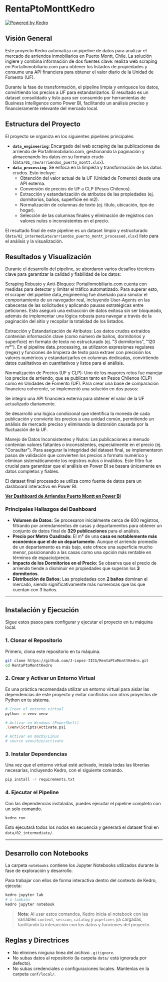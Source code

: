 # RentaPtoMonttKedro

[![Powered by Kedro](https://img.shields.io/badge/powered_by-kedro-ffc900?logo=kedro)](https://kedro.org)

## Visión General

Este proyecto Kedro automatiza un pipeline de datos para analizar el mercado de arriendos inmobiliarios en Puerto Montt, Chile. La solución ingiere y combina información de dos fuentes clave: realiza web scraping en PortalInmobiliario.com para obtener los listados de propiedades y consume una API financiera para obtener el valor diario de la Unidad de Fomento (UF).

Durante la fase de transformación, el pipeline limpia y enriquece los datos, convirtiendo los precios a UF para estandarizarlos. El resultado es un dataset consolidado y listo para ser consumido por herramientas de Business Intelligence como Power BI, facilitando un análisis preciso y financieramente relevante del mercado local.

## Estructura del Proyecto

El proyecto se organiza en los siguientes pipelines principales:

*   **`data_engineering`**: Encargado del web scraping de las publicaciones de arriendo de PortalInmobiliario.com, gestionando la paginación y almacenando los datos en su formato crudo (`data/01_raw/arriendos_puerto_montt.xlsx`).
*   **`data_processing`**: Se enfoca en la limpieza y transformación de los datos crudos. Esto incluye:
    *   Obtención del valor actual de la UF (Unidad de Fomento) desde una API externa.
    *   Conversión de precios de UF a CLP (Pesos Chilenos).
    *   Extracción y estandarización de atributos de las propiedades (ej. dormitorios, baños, superficie en m2).
    *   Normalización de columnas de texto (ej. título, ubicación, tipo de hogar).
    *   Selección de las columnas finales y eliminación de registros con valores nulos o inconsistentes en el precio.

El resultado final de este pipeline es un dataset limpio y estructurado (`data/02_intermediate/arriendos_puerto_montt_processed.xlsx`) listo para el análisis y la visualización.

## Resultados y Visualización

Durante el desarrollo del pipeline, se abordaron varios desafíos técnicos clave para garantizar la calidad y fiabilidad de los datos:

Scraping Robusto y Anti-Bloqueo: PortalInmobiliario.com cuenta con medidas para detectar y limitar el tráfico automatizado. Para superar esto, el scraper del pipeline data_engineering fue diseñado para simular el comportamiento de un navegador real, incluyendo User-Agents en las cabeceras de las solicitudes y aplicando pausas estratégicas entre peticiones. Esto aseguró una extracción de datos exitosa sin ser bloqueado, además de implementar una lógica robusta para navegar a través de la paginación del sitio y recopilar la totalidad de los listados.

Extracción y Estandarización de Atributos: Los datos crudos extraídos contenían información clave (como número de baños, dormitorios y superficie) en formato de texto no estructurado (ej. "3 dormitorios", "120 m²"). En el pipeline data_processing, se utilizaron expresiones regulares (regex) y funciones de limpieza de texto para extraer con precisión los valores numéricos y estandarizarlos en columnas dedicadas, convirtiendo datos cualitativos en cuantitativos y listos para el análisis.

Normalización de Precios (UF y CLP): Uno de los mayores retos fue manejar los precios de arriendo, que se publican tanto en Pesos Chilenos (CLP) como en Unidades de Fomento (UF). Para crear una base de comparación financiera coherente, se implementó una solución en dos pasos:

Se integró una API financiera externa para obtener el valor de la UF actualizado diariamente.

Se desarrolló una lógica condicional que identifica la moneda de cada publicación y convierte los precios a una unidad común, permitiendo un análisis de mercado preciso y eliminando la distorsión causada por la fluctuación de la UF.

Manejo de Datos Inconsistentes y Nulos: Las publicaciones a menudo contenían valores faltantes o inconsistentes, especialmente en el precio (ej. "Consultar"). Para asegurar la integridad del dataset final, se implementaron pasos de validación que convierten los precios a formato numérico y eliminan sistemáticamente los registros nulos o inválidos. Este filtro fue crucial para garantizar que el análisis en Power BI se basara únicamente en datos completos y fiables.

El dataset final procesado se utiliza como fuente de datos para un dashboard interactivo en Power BI.

[**Ver Dashboard de Arriendos Puerto Montt en Power BI**](https://app.powerbi.com/view?r=eyJrIjoiYWNmMDJkYWMtNzQzYy00Y2Y1LWIwY2QtYmVkYTVhODYzMWZkIiwidCI6ImRmNGI2MzcyLWEwM2EtNDZmMC05YmY1LTdmOGQzNzhhMzMzNCIsImMiOjR9)

### Principales Hallazgos del Dashboard

*   **Volumen de Datos:** Se procesaron inicialmente cerca de 600 registros, filtrando por arrendamientos de casas y departamentos para obtener un conjunto de datos final de **329 publicaciones** para el análisis.
*   **Precio por Metro Cuadrado:** El m² de una **casa es notablemente más económico que el de un departamento**. Aunque el arriendo promedio de un departamento es más bajo, este ofrece una superficie mucho menor, posicionando a las casas como una opción más rentable en términos de espacio/precio.
*   **Impacto de los Dormitorios en el Precio:** Se observa que el precio de arriendo tiende a disminuir en propiedades que superan los **3 dormitorios**.
*   **Distribución de Baños:** Las propiedades con **2 baños** dominan el mercado, siendo significativamente más numerosas que las que cuentan con 3 baños.

---

## Instalación y Ejecución

Sigue estos pasos para configurar y ejecutar el proyecto en tu máquina local.

### 1. Clonar el Repositorio

Primero, clona este repositorio en tu máquina.

```bash
git clone https://github.com/J-Lopez-IICG/RentaPtoMonttKedro.git
cd RentaPtoMonttKedro
```

### 2. Crear y Activar un Entorno Virtual

Es una práctica recomendada utilizar un entorno virtual para aislar las dependencias de este proyecto y evitar conflictos con otros proyectos de Python en tu sistema.

```bash
# Crear el entorno virtual
python -m venv venv

# Activar en Windows (PowerShell)
.\venv\Scripts\Activate.ps1

# Activar en macOS/Linux
# source venv/bin/activate
```

### 3. Instalar Dependencias

Una vez que el entorno virtual esté activado, instala todas las librerías necesarias, incluyendo Kedro, con el siguiente comando.

```bash
pip install -r requirements.txt
```

### 4. Ejecutar el Pipeline

Con las dependencias instaladas, puedes ejecutar el pipeline completo con un solo comando.

```bash
kedro run
```

Esto ejecutará todos los nodos en secuencia y generará el dataset final en `data/02_intermediate/`.

---

## Desarrollo con Notebooks

La carpeta `notebooks` contiene los Jupyter Notebooks utilizados durante la fase de exploración y desarrollo.

Para trabajar con ellos de forma interactiva dentro del contexto de Kedro, ejecuta:

```bash
kedro jupyter lab
# o también
kedro jupyter notebook
```

> **Nota**: Al usar estos comandos, Kedro inicia el notebook con las variables `context`, `session`, `catalog` y `pipelines` ya cargadas, facilitando la interacción con los datos y funciones del proyecto.

## Reglas y Directrices

*   No elimines ninguna línea del archivo `.gitignore`.
*   No subas datos al repositorio (la carpeta `data/` está ignorada por defecto).
*   No subas credenciales o configuraciones locales. Mantenlas en la carpeta `conf/local/`.
